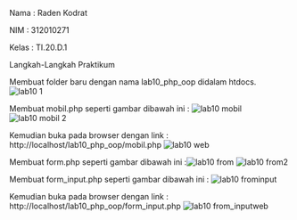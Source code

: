 Nama : Raden Kodrat

NIM : 312010271

Kelas : TI.20.D.1

Langkah-Langkah Praktikum

Membuat folder baru dengan nama lab10_php_oop didalam htdocs.
![lab10 1](https://user-images.githubusercontent.com/101814131/172005149-8fd0e8f2-4d22-4835-be07-6d6ab4e780cf.png)


Membuat mobil.php seperti gambar dibawah ini :
![lab10 mobil](https://user-images.githubusercontent.com/101814131/172005439-55fc8e1d-db99-4b3d-9028-f6e2c0ce1e75.png)
![lab10 mobil 2](https://user-images.githubusercontent.com/101814131/172005482-4cdc3a54-98d2-460d-88ac-e871f9b279f5.png)



Kemudian buka pada browser dengan link : http://localhost/lab10_php_oop/mobil.php
![lab10 web](https://user-images.githubusercontent.com/101814131/172005538-c6e5daa1-f658-4137-91ad-d1540d3218cf.png)


Membuat form.php seperti gambar dibawah ini :![lab10 from](https://user-images.githubusercontent.com/101814131/172005567-0cb97125-2503-4584-8055-a3f8fa08607d.png)
![lab10 from2](https://user-images.githubusercontent.com/101814131/172005575-b95a76a9-97e1-48f9-a02a-9fc39bbbc803.png)


Membuat form_input.php seperti gambar dibawah ini :
![lab10 frominput](https://user-images.githubusercontent.com/101814131/172005585-3d4d2db7-9feb-4e17-8256-4e33bb4ec6ae.png)


Kemudian buka pada browser dengan link : http://localhost/lab10_php_oop/form_input.php
![lab10 from_inputweb](https://user-images.githubusercontent.com/101814131/172005688-f1de5eab-7267-474a-813b-4c460179086a.png)
